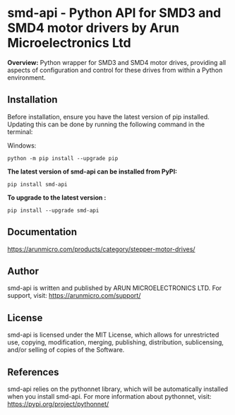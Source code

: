 # smd-api - Python API for SMD3 and SMD4 motor drivers by Arun Microelectronics Ltd

**Overview:** 
Python wrapper for SMD3 and SMD4 motor drives, providing all aspects of configuration and control for these drives from within a Python environment.

## Installation
Before installation, ensure you have the latest version of pip installed. 
Updating this can be done by running the following command in the terminal:

Windows:
```
python -m pip install --upgrade pip
```
<!--Linux/MAC OS:
```
python3 -m pip install --upgrade pip
```-->

**The latest version of smd-api can be installed from PyPI:**
```
pip install smd-api
```
**To upgrade to the latest version :**
```
pip install --upgrade smd-api
```

## Documentation
https://arunmicro.com/products/category/stepper-motor-drives/

## Author
smd-api is written and published by ARUN MICROELECTRONICS LTD.
For support, visit: https://arunmicro.com/support/

## License
smd-api is licensed under the MIT License, which allows for 
unrestricted use, copying, modification, merging, publishing, 
distribution, sublicensing, and/or selling of copies of the Software.

## References
smd-api relies on the pythonnet library, which will be automatically installed when you install smd-api. 
For more information about pythonnet, visit: https://pypi.org/project/pythonnet/
